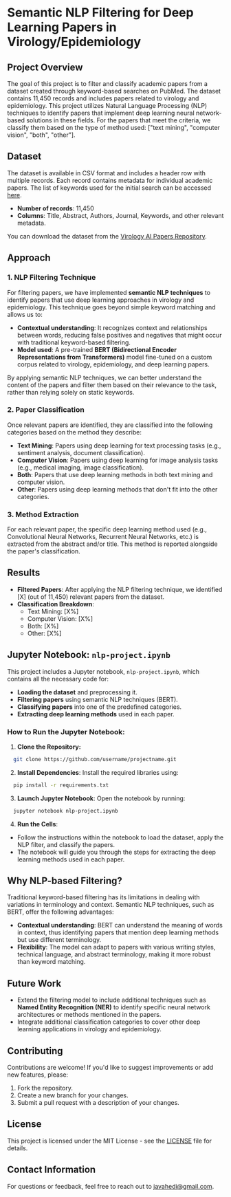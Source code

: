# Semantic NLP Filtering for Deep Learning Papers in Virology/Epidemiology

## Project Overview
The goal of this project is to filter and classify academic papers from a dataset created through keyword-based searches on PubMed. The dataset contains 11,450 records and includes papers related to virology and epidemiology. This project utilizes Natural Language Processing (NLP) techniques to identify papers that implement deep learning neural network-based solutions in these fields. For the papers that meet the criteria, we classify them based on the type of method used: ["text mining", "computer vision", "both", "other"].

## Dataset
The dataset is available in CSV format and includes a header row with multiple records. Each record contains metadata for individual academic papers. The list of keywords used for the initial search can be accessed [here]().

- **Number of records**: 11,450
- **Columns**: Title, Abstract, Authors, Journal, Keywords, and other relevant metadata.

You can download the dataset from the [Virology AI Papers Repository]().

## Approach

### 1. **NLP Filtering Technique**
For filtering papers, we have implemented **semantic NLP techniques** to identify papers that use deep learning approaches in virology and epidemiology. This technique goes beyond simple keyword matching and allows us to:
- **Contextual understanding**: It recognizes context and relationships between words, reducing false positives and negatives that might occur with traditional keyword-based filtering.
- **Model used**: A pre-trained **BERT (Bidirectional Encoder Representations from Transformers)** model fine-tuned on a custom corpus related to virology, epidemiology, and deep learning papers.

By applying semantic NLP techniques, we can better understand the content of the papers and filter them based on their relevance to the task, rather than relying solely on static keywords.

### 2. **Paper Classification**
Once relevant papers are identified, they are classified into the following categories based on the method they describe:
- **Text Mining**: Papers using deep learning for text processing tasks (e.g., sentiment analysis, document classification).
- **Computer Vision**: Papers using deep learning for image analysis tasks (e.g., medical imaging, image classification).
- **Both**: Papers that use deep learning methods in both text mining and computer vision.
- **Other**: Papers using deep learning methods that don't fit into the other categories.


### 3. **Method Extraction**
For each relevant paper, the specific deep learning method used (e.g., Convolutional Neural Networks, Recurrent Neural Networks, etc.) is extracted from the abstract and/or title. This method is reported alongside the paper's classification.

## Results

- **Filtered Papers**: After applying the NLP filtering technique, we identified [X] (out of 11,450) relevant papers from the dataset.
- **Classification Breakdown**:
  - Text Mining: [X%]
  - Computer Vision: [X%]
  - Both: [X%]
  - Other: [X%]


## Jupyter Notebook: `nlp-project.ipynb`

This project includes a Jupyter notebook, `nlp-project.ipynb`, which contains all the necessary code for:
- **Loading the dataset** and preprocessing it.
- **Filtering papers** using semantic NLP techniques (BERT).
- **Classifying papers** into one of the predefined categories.
- **Extracting deep learning methods** used in each paper.

### How to Run the Jupyter Notebook:
1. **Clone the Repository:**
 ```bash
   git clone https://github.com/username/projectname.git
  ```
2. **Install Dependencies**: Install the required libraries using:
  ```bash
    pip install -r requirements.txt
  ```
3. **Launch Jupyter Notebook**: Open the notebook by running:
  ```bash
    jupyter notebook nlp-project.ipynb
  ```

4. **Run the Cells**:
  - Follow the instructions within the notebook to load the dataset, apply the NLP filter, and classify the papers.
  - The notebook will guide you through the steps for extracting the deep learning methods used in each paper.


## Why NLP-based Filtering?

Traditional keyword-based filtering has its limitations in dealing with variations in terminology and context. Semantic NLP techniques, such as BERT, offer the following advantages:
- **Contextual understanding**: BERT can understand the meaning of words in context, thus identifying papers that mention deep learning methods but use different terminology.
- **Flexibility**: The model can adapt to papers with various writing styles, technical language, and abstract terminology, making it more robust than keyword matching.

## Future Work
- Extend the filtering model to include additional techniques such as **Named Entity Recognition (NER)** to identify specific neural network architectures or methods mentioned in the papers.
- Integrate additional classification categories to cover other deep learning applications in virology and epidemiology.

## Contributing
Contributions are welcome! If you'd like to suggest improvements or add new features, please:
1. Fork the repository.
2. Create a new branch for your changes.
3. Submit a pull request with a description of your changes.

## License
This project is licensed under the MIT License - see the [LICENSE](LICENSE) file for details.

## Contact Information
For questions or feedback, feel free to reach out to javahedi@gmail.com.
